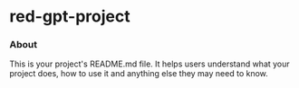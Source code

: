 red-gpt-project
===============

### About

This is your project's README.md file. It helps users understand what your
project does, how to use it and anything else they may need to know.